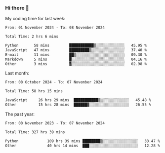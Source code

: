 ### Hi there 👋

My coding time for last week:

<!--START_SECTION:week-->

```txt
From: 01 November 2024 - To: 08 November 2024

Total Time: 2 hrs 6 mins

Python       58 mins         ███████████▒░░░░░░░░░░░░░   45.95 %
JavaScript   47 mins         █████████▒░░░░░░░░░░░░░░░   37.40 %
E-mail       11 mins         ██▒░░░░░░░░░░░░░░░░░░░░░░   09.30 %
Markdown     5 mins          █░░░░░░░░░░░░░░░░░░░░░░░░   04.16 %
Other        3 mins          ▓░░░░░░░░░░░░░░░░░░░░░░░░   02.98 %
```

<!--END_SECTION:week-->

Last month:

<!--START_SECTION:month-->

```txt
From: 08 October 2024 - To: 07 November 2024

Total Time: 58 hrs 15 mins

JavaScript     26 hrs 29 mins  ███████████▒░░░░░░░░░░░░░   45.48 %
Other          15 hrs 28 mins  ██████▓░░░░░░░░░░░░░░░░░░   26.55 %
```

<!--END_SECTION:month-->

The past year:

<!--START_SECTION:year-->

```txt
From: 08 November 2023 - To: 07 November 2024

Total Time: 327 hrs 39 mins

Python             109 hrs 39 mins ████████▒░░░░░░░░░░░░░░░░   33.47 %
Other              40 hrs 14 mins  ███░░░░░░░░░░░░░░░░░░░░░░   12.28 %
```

<!--END_SECTION:year-->
